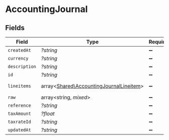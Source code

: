 # AccountingJournal


## Fields

| Field                                                                                       | Type                                                                                        | Required                                                                                    | Description                                                                                 |
| ------------------------------------------------------------------------------------------- | ------------------------------------------------------------------------------------------- | ------------------------------------------------------------------------------------------- | ------------------------------------------------------------------------------------------- |
| `createdAt`                                                                                 | *?string*                                                                                   | :heavy_minus_sign:                                                                          | N/A                                                                                         |
| `currency`                                                                                  | *?string*                                                                                   | :heavy_minus_sign:                                                                          | N/A                                                                                         |
| `description`                                                                               | *?string*                                                                                   | :heavy_minus_sign:                                                                          | N/A                                                                                         |
| `id`                                                                                        | *?string*                                                                                   | :heavy_minus_sign:                                                                          | N/A                                                                                         |
| `lineitems`                                                                                 | array<[Shared\AccountingJournalLineitem](../../Models/Shared/AccountingJournalLineitem.md)> | :heavy_minus_sign:                                                                          | new field name                                                                              |
| `raw`                                                                                       | array<string, *mixed*>                                                                      | :heavy_minus_sign:                                                                          | N/A                                                                                         |
| `reference`                                                                                 | *?string*                                                                                   | :heavy_minus_sign:                                                                          | N/A                                                                                         |
| `taxAmount`                                                                                 | *?float*                                                                                    | :heavy_minus_sign:                                                                          | N/A                                                                                         |
| `taxrateId`                                                                                 | *?string*                                                                                   | :heavy_minus_sign:                                                                          | N/A                                                                                         |
| `updatedAt`                                                                                 | *?string*                                                                                   | :heavy_minus_sign:                                                                          | N/A                                                                                         |